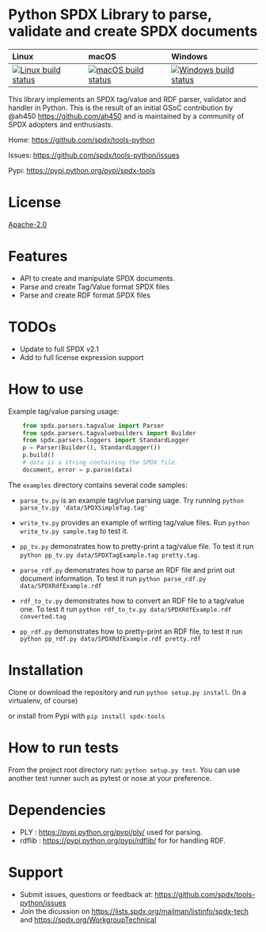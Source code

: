 # Python SPDX Library to parse, validate and create SPDX documents

| Linux | macOS | Windows |
| :---- | :------ | :---- |
[ ![Linux build status][1]][2] | [![macOS build status][3]][4] | [![Windows build status][5]][6] |

[1]: https://travis-ci.org/spdx/tools-python.svg?branch=master
[2]: https://travis-ci.org/spdx/tools-python
[3]: https://circleci.com/gh/spdx/tools-python/tree/master.svg?style=shield&circle-token=36cca2dfa3639886fc34e22d92495a6773bdae6d
[4]: https://circleci.com/gh/spdx/tools-python/tree/master
[5]: https://ci.appveyor.com/api/projects/status/0bf9glha2yg9x8ef/branch/master?svg=true
[6]: https://ci.appveyor.com/project/spdx/tools-python/branch/master

This library implements an SPDX tag/value and RDF parser, validator and handler in Python.
This is the result of an initial GSoC contribution by @ah450 https://github.com/ah450 and 
is maintained by a community of SPDX adopters and enthusiasts.

Home: https://github.com/spdx/tools-python

Issues: https://github.com/spdx/tools-python/issues

Pypi: https://pypi.python.org/pypi/spdx-tools


# License

[Apache-2.0](LICENSE)


# Features

* API to create and manipulate SPDX documents.
* Parse and create Tag/Value format SPDX files
* Parse and create RDF format SPDX files


# TODOs

* Update to full SPDX v2.1
* Add to full license expression support


# How to use

Example tag/value parsing usage:
```Python
    from spdx.parsers.tagvalue import Parser
    from spdx.parsers.tagvaluebuilders import Builder
    from spdx.parsers.loggers import StandardLogger
    p = Parser(Builder(), StandardLogger())
    p.build()
    # data is a string containing the SPDX file.
    document, error = p.parse(data)

```

The `examples` directory contains several code samples:

* `parse_tv.py` is an example tag/vlue parsing uage.
  Try running `python parse_tv.py 'data/SPDXSimpleTag.tag' `

* `write_tv.py` provides an example of writing tag/value files.
  Run `python write_tv.py sample.tag` to test it.

* `pp_tv.py` demonstrates how to pretty-print a tag/value file.
   To test it run `python pp_tv.py data/SPDXTagExample.tag pretty.tag`.

* `parse_rdf.py` demonstrates how to parse an RDF file and print out document 
   information. To test it run `python parse_rdf.py data/SPDXRdfExample.rdf`

* `rdf_to_tv.py` demonstrates how to convert an RDF file to a tag/value one.
   To test it run `python rdf_to_tv.py data/SPDXRdfExample.rdf converted.tag`

* `pp_rdf.py` demonstrates how to pretty-print an RDF file, to test it run 
  `python pp_rdf.py data/SPDXRdfExample.rdf pretty.rdf`


# Installation

Clone or download the repository and run `python setup.py install`. (In a virtualenv, of course)

or install from Pypi with `pip install spdx-tools`


# How to run tests

From the project root directory run: `python setup.py test`.
You can use another test runner such as pytest or nose at your preference.


# Dependencies

* PLY : https://pypi.python.org/pypi/ply/ used for parsing.
* rdflib : https://pypi.python.org/pypi/rdflib/ for for handling RDF. 


# Support

* Submit issues, questions or feedback at: https://github.com/spdx/tools-python/issues
* Join the dicussion on https://lists.spdx.org/mailman/listinfo/spdx-tech and 
  https://spdx.org/WorkgroupTechnical
